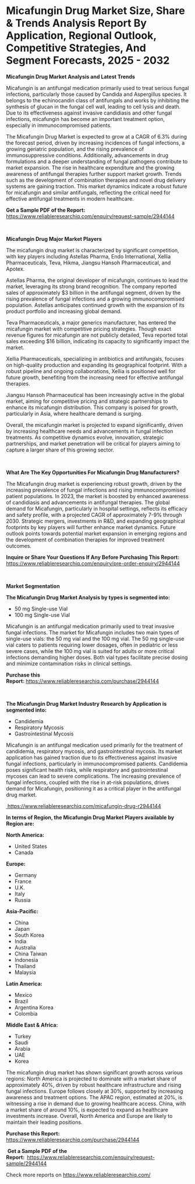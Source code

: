 <p><h1>Micafungin Drug Market Size, Share & Trends Analysis Report By Application, Regional Outlook, Competitive Strategies, And Segment Forecasts, 2025 - 2032</h1></p><p><strong>Micafungin Drug Market Analysis and Latest Trends</strong></p>
<p><p>Micafungin is an antifungal medication primarily used to treat serious fungal infections, particularly those caused by Candida and Aspergillus species. It belongs to the echinocandin class of antifungals and works by inhibiting the synthesis of glucan in the fungal cell wall, leading to cell lysis and death. Due to its effectiveness against invasive candidiasis and other fungal infections, micafungin has become an important treatment option, especially in immunocompromised patients.</p><p>The Micafungin Drug Market is expected to grow at a CAGR of 6.3% during the forecast period, driven by increasing incidences of fungal infections, a growing geriatric population, and the rising prevalence of immunosuppressive conditions. Additionally, advancements in drug formulations and a deeper understanding of fungal pathogens contribute to market expansion. The rise in healthcare expenditure and the growing awareness of antifungal therapies further support market growth. Trends such as the development of combination therapies and novel drug delivery systems are gaining traction. This market dynamics indicate a robust future for micafungin and similar antifungals, reflecting the critical need for effective antifungal treatments in modern healthcare.</p></p>
<p><strong>Get a Sample PDF of the Report:&nbsp;</strong> <a href="https://www.reliableresearchiq.com/enquiry/request-sample/2944144?utm_campaign=2318&utm_medium=2&utm_source=Github&utm_content=ia&utm_term=15032025&utm_id=micafungin-drug">https://www.reliableresearchiq.com/enquiry/request-sample/2944144</a></p>
<p>&nbsp;</p>
<p><strong>Micafungin Drug Major Market Players</strong></p>
<p><p>The micafungin drug market is characterized by significant competition, with key players including Astellas Pharma, Endo International, Xellia Pharmaceuticals, Teva, Hikma, Jiangsu Hansoh Pharmaceutical, and Apotex. </p><p>Astellas Pharma, the original developer of micafungin, continues to lead the market, leveraging its strong brand recognition. The company reported sales of approximately $3 billion in the antifungal segment, driven by the rising prevalence of fungal infections and a growing immunocompromised population. Astellas anticipates continued growth with the expansion of its product portfolio and increasing global demand.</p><p>Teva Pharmaceuticals, a major generics manufacturer, has entered the micafungin market with competitive pricing strategies. Though exact revenue figures for micafungin are not publicly detailed, Teva reported total sales exceeding $16 billion, indicating its capacity to significantly impact the market.</p><p>Xellia Pharmaceuticals, specializing in antibiotics and antifungals, focuses on high-quality production and expanding its geographical footprint. With a robust pipeline and ongoing collaborations, Xellia is positioned well for future growth, benefiting from the increasing need for effective antifungal therapies.</p><p>Jiangsu Hansoh Pharmaceutical has been increasingly active in the global market, aiming for competitive pricing and strategic partnerships to enhance its micafungin distribution. This company is poised for growth, particularly in Asia, where healthcare demand is surging.</p><p>Overall, the micafungin market is projected to expand significantly, driven by increasing healthcare needs and advancements in fungal infection treatments. As competitive dynamics evolve, innovation, strategic partnerships, and market penetration will be critical for players aiming to capture a larger share of this growing sector.</p></p>
<p>&nbsp;</p>
<p><strong>What Are The Key Opportunities For Micafungin Drug Manufacturers?</strong></p>
<p><p>The Micafungin drug market is experiencing robust growth, driven by the increasing prevalence of fungal infections and rising immunocompromised patient populations. In 2023, the market is boosted by enhanced awareness of candidiasis and advancements in antifungal therapies. The global demand for Micafungin, particularly in hospital settings, reflects its efficacy and safety profile, with a projected CAGR of approximately 7-9% through 2030. Strategic mergers, investments in R&D, and expanding geographical footprints by key players will further enhance market dynamics. Future outlook points towards potential market expansion in emerging regions and the development of combination therapies for improved treatment outcomes.</p></p>
<p><strong>Inquire or Share Your Questions If Any Before Purchasing This Report:</strong> <a href="https://www.reliableresearchiq.com/enquiry/pre-order-enquiry/2944144?utm_campaign=2318&utm_medium=2&utm_source=Github&utm_content=ia&utm_term=15032025&utm_id=micafungin-drug">https://www.reliableresearchiq.com/enquiry/pre-order-enquiry/2944144</a></p>
<p>&nbsp;</p>
<p><strong>Market Segmentation</strong></p>
<p><strong>The Micafungin Drug Market Analysis by types is segmented into:</strong></p>
<p><ul><li>50 mg Single-use Vial</li><li>100 mg Single-use Vial</li></ul></p>
<p><p>Micafungin is an antifungal medication primarily used to treat invasive fungal infections. The market for Micafungin includes two main types of single-use vials: the 50 mg vial and the 100 mg vial. The 50 mg single-use vial caters to patients requiring lower dosages, often in pediatric or less severe cases, while the 100 mg vial is suited for adults or more critical infections demanding higher doses. Both vial types facilitate precise dosing and minimize contamination risks in clinical settings.</p></p>
<p><strong>Purchase this Report:&nbsp;</strong><a href="https://www.reliableresearchiq.com/purchase/2944144?utm_campaign=2318&utm_medium=2&utm_source=Github&utm_content=ia&utm_term=15032025&utm_id=micafungin-drug">https://www.reliableresearchiq.com/purchase/2944144</a></p>
<p>&nbsp;</p>
<p><strong>The Micafungin Drug Market Industry Research by Application is segmented into:</strong></p>
<p><ul><li>Candidemia</li><li>Respiratory Mycosis</li><li>Gastrointestinal Mycosis</li></ul></p>
<p><p>Micafungin is an antifungal medication used primarily for the treatment of candidemia, respiratory mycosis, and gastrointestinal mycosis. Its market application has gained traction due to its effectiveness against invasive fungal infections, particularly in immunocompromised patients. Candidemia poses significant health risks, while respiratory and gastrointestinal mycoses can lead to severe complications. The increasing prevalence of fungal infections, coupled with the rise in at-risk populations, drives demand for Micafungin, positioning it as a critical player in the antifungal drug market.</p></p>
<p><a href="https://www.reliableresearchiq.com/micafungin-drug-r2944144?utm_campaign=2318&utm_medium=2&utm_source=Github&utm_content=ia&utm_term=15032025&utm_id=micafungin-drug">&nbsp;https://www.reliableresearchiq.com/micafungin-drug-r2944144</a></p>
<p><strong>In terms of Region, the Micafungin Drug Market Players available by Region are:</strong></p>
<p>
    <p> <strong> North America: </strong>
        <ul>
            <li>United States</li>
            <li>Canada</li>
        </ul>
        </p> 
    <p> <strong> Europe: </strong>
        <ul>
            <li>Germany</li>
            <li>France</li>
            <li>U.K.</li>
            <li>Italy</li>
            <li>Russia</li>
        </ul>
        </p> 
    <p> <strong> Asia-Pacific: </strong>
        <ul>
            <li>China</li>
            <li>Japan</li>
            <li>South Korea</li>
            <li>India</li>
            <li>Australia</li>
            <li>China Taiwan</li>
            <li>Indonesia</li>
            <li>Thailand</li>
            <li>Malaysia</li>
        </ul>
        </p> 
    <p> <strong> Latin America: </strong>
        <ul>
            <li>Mexico</li>
            <li>Brazil</li>
            <li>Argentina Korea</li>
            <li>Colombia</li>
        </ul>
        </p> 
    <p> <strong> Middle East & Africa: </strong>
        <ul>
            <li>Turkey</li>
            <li>Saudi</li>
            <li>Arabia</li>
            <li>UAE</li>
            <li>Korea</li>
        </ul>
    </p>
    </p>
<p><p>The micafungin drug market has shown significant growth across various regions: North America is projected to dominate with a market share of approximately 40%, driven by robust healthcare infrastructure and rising fungal infections. Europe follows closely at 30%, supported by increasing awareness and treatment options. The APAC region, estimated at 20%, is witnessing a rise in demand due to growing healthcare access. China, with a market share of around 10%, is expected to expand as healthcare investments increase. Overall, North America and Europe are likely to maintain their leading positions.</p></p>
<p><strong>Purchase this Report: </strong><a href="https://www.reliableresearchiq.com/purchase/2944144?utm_campaign=2318&utm_medium=2&utm_source=Github&utm_content=ia&utm_term=15032025&utm_id=micafungin-drug">https://www.reliableresearchiq.com/purchase/2944144</a></p>
<p>&nbsp;<strong>Get a Sample PDF of the Report:&nbsp;&nbsp;</strong><a href="https://www.reliableresearchiq.com/enquiry/request-sample/2944144?utm_campaign=2318&utm_medium=2&utm_source=Github&utm_content=ia&utm_term=15032025&utm_id=micafungin-drug">https://www.reliableresearchiq.com/enquiry/request-sample/2944144</a></p>
<p><strong></strong></p>
<p>Check more reports on <a href="https://www.reliableresearchiq.com/?utm_campaign=2318&utm_medium=2&utm_source=Github&utm_content=ia&utm_term=15032025&utm_id=micafungin-drug">https://www.reliableresearchiq.com/</a></p>